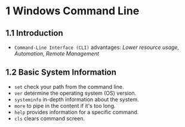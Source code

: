 # 1 Windows Command Line

## 1.1 Introduction
- `Command-Line Interface (CLI)` advantages: *Lower resource usage, Automation, Remote Management*

## 1.2 Basic System Information
- `set` check your path from the command line.
- `ver` determine the operating system (OS) version.
- `systeminfo` in-depth information about the system.
- `more` to pipe in the content if it's too long.
- `help` provides information for a specific command.
- `cls` clears command screen.